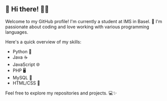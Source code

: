 ## 👋 Hi there! 👨‍💻

<!--
**finn4107/finn4107** is a ✨ _special_ ✨ repository because its `README.md` (this file) appears on your GitHub profile.

Here are some ideas to get you started:

- 🔭 I’m currently working on ...
- 🌱 I’m currently learning ...
- 👯 I’m looking to collaborate on ...
- 🤔 I’m looking for help with ...
- 💬 Ask me about ...
- 📫 How to reach me: ...
- 😄 Pronouns: ...
- ⚡ Fun fact: ...
-->

Welcome to my GitHub profile! I'm currently a student at IMS in Basel. 🚀 I'm passionate about coding and love working with various programming languages.

Here's a quick overview of my skills:

- Python 🐍
- Java ☕
- JavaScript 🌐
- PHP 🖥️
- MySQL 💾
- HTML/CSS 🎨

Feel free to explore my repositories and projects. 💻✨

